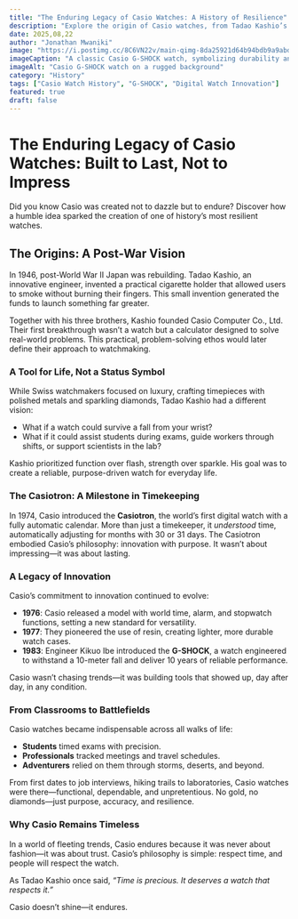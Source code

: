```yaml
---
title: "The Enduring Legacy of Casio Watches: A History of Resilience"
description: "Explore the origin of Casio watches, from Tadao Kashio’s vision to the creation of the iconic G-SHOCK, and discover why Casio remains a timeless symbol of durability and purpose."
date: 2025,08,22
author: "Jonathan Mwaniki"
image: "https://i.postimg.cc/8C6VN22v/main-qimg-8da25921d64b94bdb9a9abd208f101bd.jpg"
imageCaption: "A classic Casio G-SHOCK watch, symbolizing durability and innovation."
imageAlt: "Casio G-SHOCK watch on a rugged background"
category: "History"
tags: ["Casio Watch History", "G-SHOCK", "Digital Watch Innovation"]
featured: true
draft: false
---
```


# The Enduring Legacy of Casio Watches: Built to Last, Not to Impress

Did you know Casio was created not to dazzle but to endure? Discover how a humble idea sparked the creation of one of history’s most resilient watches.

## The Origins: A Post-War Vision

In 1946, post-World War II Japan was rebuilding. Tadao Kashio, an innovative engineer, invented a practical cigarette holder that allowed users to smoke without burning their fingers. This small invention generated the funds to launch something far greater.

Together with his three brothers, Kashio founded Casio Computer Co., Ltd. Their first breakthrough wasn’t a watch but a calculator designed to solve real-world problems. This practical, problem-solving ethos would later define their approach to watchmaking.

### A Tool for Life, Not a Status Symbol

While Swiss watchmakers focused on luxury, crafting timepieces with polished metals and sparkling diamonds, Tadao Kashio had a different vision:

- What if a watch could survive a fall from your wrist?
- What if it could assist students during exams, guide workers through shifts, or support scientists in the lab?

Kashio prioritized function over flash, strength over sparkle. His goal was to create a reliable, purpose-driven watch for everyday life.

### The Casiotron: A Milestone in Timekeeping

In 1974, Casio introduced the **Casiotron**, the world’s first digital watch with a fully automatic calendar. More than just a timekeeper, it *understood* time, automatically adjusting for months with 30 or 31 days. The Casiotron embodied Casio’s philosophy: innovation with purpose. It wasn’t about impressing—it was about lasting.

### A Legacy of Innovation

Casio’s commitment to innovation continued to evolve:

- **1976**: Casio released a model with world time, alarm, and stopwatch functions, setting a new standard for versatility.
- **1977**: They pioneered the use of resin, creating lighter, more durable watch cases.
- **1983**: Engineer Kikuo Ibe introduced the **G-SHOCK**, a watch engineered to withstand a 10-meter fall and deliver 10 years of reliable performance.

Casio wasn’t chasing trends—it was building tools that showed up, day after day, in any condition.

### From Classrooms to Battlefields

Casio watches became indispensable across all walks of life:

- **Students** timed exams with precision.
- **Professionals** tracked meetings and travel schedules.
- **Adventurers** relied on them through storms, deserts, and beyond.

From first dates to job interviews, hiking trails to laboratories, Casio watches were there—functional, dependable, and unpretentious. No gold, no diamonds—just purpose, accuracy, and resilience.

### Why Casio Remains Timeless

In a world of fleeting trends, Casio endures because it was never about fashion—it was about trust. Casio’s philosophy is simple: respect time, and people will respect the watch.

As Tadao Kashio once said, *“Time is precious. It deserves a watch that respects it.”*

Casio doesn’t shine—it endures.